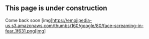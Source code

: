 ## This page is under construction


Come back soon                        [img]https://emojipedia-us.s3.amazonaws.com/thumbs/160/google/80/face-screaming-in-fear_1f631.png[img]
